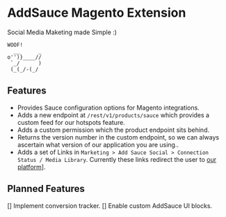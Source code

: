 # AddSauce Magento Extension 

Social Media Maketing made Simple :) 

```
WOOF!
  __      _
o'')}____//
 `_/      )
 (_(_/-(_/

```

## Features 

* Provides Sauce configuration options for Magento integrations. 
* Adds a new endpoint at `/rest/v1/products/sauce` which provides a custom feed
  for our hotspots feature.
* Adds a custom permission which the product endpoint sits behind.
* Returns the version number in the custom endpoint, so we can always ascertain 
  what version of our application you are using..
* Adds a set of Links in `Marketing > Add Sauce Social > Connection Status /
  Media Library`. Currently these links redirect the user to [our platform](https://github.con/supadupa/sauce)].

## Planned Features 

[] Implement conversion tracker. 
[] Enable custom AddSauce UI blocks.

